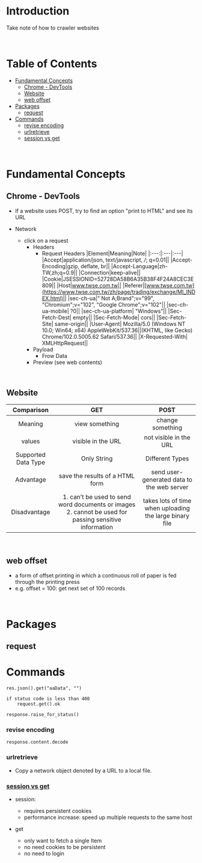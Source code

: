 <!-- omit in toc -->
# Introduction
Take note of how to crawler websites

<br />

<!-- omit in toc -->
# Table of Contents
- [Fundamental Concepts](#fundamental-concepts)
  - [Chrome - DevTools](#chrome---devtools)
  - [Website](#website)
  - [web offset](#web-offset)
- [Packages](#packages)
  - [request](#request)
- [Commands](#commands)
    - [revise encoding](#revise-encoding)
    - [urlretrieve](#urlretrieve)
    - [session vs get](#session-vs-get)

<br />

# Fundamental Concepts
## Chrome - DevTools 
*  If a website uses POST, try to find an option "print to HTML" and see its URL

* Network
    * click on a request
        * Headers
            * Request Headers
                |Element|Meaning|Note|
                |:---:|:---|:---|
                |Accept|application/json, text/javascript, */*; q=0.01||
                |Accept-Encoding|gzip, deflate, br||
                |Accept-Language|zh-TW,zh;q=0.9||
                |Connection|keep-alive||
                |Cookie|JSESSIONID=52728DA58B6A35B38F4F24A8CEC3E809||
                |Host|www.twse.com.tw||
                |Referer|[www.twse.com.tw](https://www.twse.com.tw/zh/page/trading/exchange/MI_INDEX.html)||
                |sec-ch-ua|" Not A;Brand";v="99", "Chromium";v="102", "Google Chrome";v="102"||
                |sec-ch-ua-mobile| ?0||
                |sec-ch-ua-platform| "Windows"||
                |Sec-Fetch-Dest| empty||
                |Sec-Fetch-Mode| cors||
                |Sec-Fetch-Site| same-origin||
                |User-Agent| Mozilla/5.0 (Windows NT 10.0; Win64; x64) AppleWebKit/537.36||(KHTML, like Gecko) Chrome/102.0.5005.62 Safari/537.36||
                |X-Requested-With| XMLHttpRequest||
        * Payload
            * Frow Data
        * Preview (see web contents)

<br />

## Website
|Comparison| GET | POST |
|:---:| :---: | :---: |
|Meaning|view something|change something|
|values|visible in the URL|not visible in the URL|
|Supported Data Type|Only String|Different Types|
|Advantage|save the results of a HTML form|send user-generated data to the web server|
|Disadvantage|1. can’t be used to send word documents or images 2. cannot be used for passing sensitive information|takes lots of time when uploading the large binary file|

<br />

## web offset 
* a form of offset printing in which a continuous roll of paper is fed through the printing press
* e.g. offset = 100: get next set of 100 records


<br />

# Packages
## request




# Commands

    res.json().get("aaData", "")

    if status code is less than 400
        request.get().ok

    response.raise_for_status()

### revise encoding
    response.content.decode



### urlretrieve
* Copy a network object denoted by a URL to a local file.

### [session vs get](https://stackoverflow.com/questions/65575601/python-requests-get-vs-session-get)
* session:
  * requires persistent cookies
  * performance increase: speed up multiple requests to the same host
  
* get
  * only want to fetch a single Item
  * no need cookies to be persistent
  * no need to login
